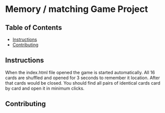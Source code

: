 # Memory / matching Game Project

## Table of Contents

* [Instructions](#instructions)
* [Contributing](#contributing)

## Instructions
When the index.html file opened the game is started automatically.
All 16 cards are shuffled and opened for 3 seconds to remember it location.
After that cards would be closed.
You should find all pairs of identical cards card by card and open it in minimum clicks.

## Contributing

